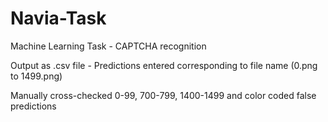# Navia-Task
Machine Learning Task - CAPTCHA recognition

Output as .csv file - Predictions entered corresponding to file name (0.png to 1499.png)

Manually cross-checked 0-99, 700-799, 1400-1499 and color coded false predictions
